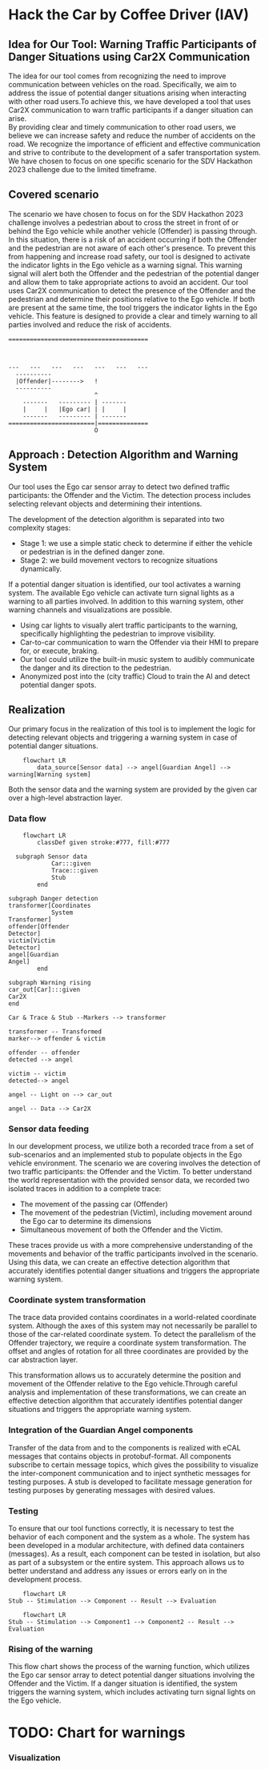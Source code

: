 # Hack the Car by Coffee Driver (IAV)

## Idea for Our Tool: Warning Traffic Participants of Danger Situations using Car2X Communication

The idea for our tool comes from recognizing the need to improve communication between vehicles on the road. Specifically, we aim to address the issue of potential danger situations arising when interacting with other road users.To achieve this, we have developed a tool that uses Car2X communication to warn traffic participants if a danger situation can arise.  
By providing clear and timely communication to other road users, we believe we can increase safety and reduce the number of accidents on the road. We recognize the importance of efficient and effective communication and strive to contribute to the development of a safer transportation system.
We have chosen to focus on one specific scenario for the SDV Hackathon 2023 challenge due to the limited timeframe.



## Covered scenario

The scenario we have chosen to focus on for the SDV Hackathon 2023 challenge involves a pedestrian about to cross the street in front of or behind the Ego vehicle while another vehicle (Offender) is passing through. In this situation, there is a risk of an accident occurring if both the Offender and the pedestrian are not aware of each other's presence.
To prevent this from happening and increase road safety, our tool is designed to activate the indicator lights in the Ego vehicle as a warning signal. This warning signal will alert both the Offender and the pedestrian of the potential danger and allow them to take appropriate actions to avoid an accident.
Our tool uses Car2X communication to detect the presence of the Offender and the pedestrian and determine their positions relative to the Ego vehicle. If both are present at the same time, the tool triggers the indicator lights in the Ego vehicle. This feature is designed to provide a clear and timely warning to all parties involved and reduce the risk of accidents.


```
=======================================



---   ---   ---   ---   ---   ---   ---
  ----------
  |Offender|-------->   !
  ----------
                        ^
    -------   --------- | -------
    |     |   |Ego car| | |     |
    -------   --------- | -------
========================|==============
                        O
```

## Approach : Detection Algorithm and Warning System


Our tool uses the Ego car sensor array to detect two defined traffic participants: the Offender and the Victim. The detection process includes selecting relevant objects and determining their intentions.

The development of the detection algorithm is separated into two complexity stages:

 - Stage 1: we use a simple static check to determine if either the vehicle or pedestrian is in the defined danger zone. 
 - Stage 2: we build movement vectors to recognize situations dynamically.

If a potential danger situation is identified, our tool activates a warning system. The available Ego vehicle can activate turn signal lights as a warning to all parties involved.
In addition to this warning system, other warning channels and visualizations are possible. 

- Using car lights to visually alert traffic participants to the warning, specifically highlighting the pedestrian to improve visibility. 
- Car-to-car communication  to warn the Offender via their HMI to prepare for, or execute, braking.
- Our tool could utilize the built-in music system to audibly communicate the danger and its direction to the pedestrian. 
- Anonymized post into the (city traffic) Cloud to train the AI and detect potential danger spots.

## Realization

Our primary focus in the realization of this tool is to implement the logic for detecting relevant objects and triggering a warning system in case of potential danger situations.

```mermaid
    flowchart LR
        data_source[Sensor data] --> angel[Guardian Angel] --> warning[Warning system]
```

Both the sensor data and the warning system are provided by the given car over a high-level abstraction layer.

### Data flow

```mermaid
    flowchart LR
        classDef given stroke:#777, fill:#777

  subgraph Sensor data 
            Car:::given
            Trace:::given
            Stub
        end

subgraph Danger detection
transformer[Coordinates
            System
Transformer]
offender[Offender
Detector]
victim[Victim
Detector]
angel[Guardian
Angel]
        end

subgraph Warning rising
car_out[Car]:::given
Car2X
end

Car & Trace & Stub --Markers --> transformer

transformer -- Transformed
marker--> offender & victim

offender -- offender
detected --> angel

victim -- victim
detected--> angel

angel -- Light on --> car_out

angel -- Data --> Car2X

```

### Sensor data feeding

In our development process, we utilize both a recorded trace from a set of sub-scenarios and an implemented stub to populate objects in the Ego vehicle environment.
The scenario we are covering involves the detection of two traffic participants: the Offender and the Victim. To better understand the world representation with the provided sensor data, we recorded two isolated traces in addition to a complete trace:

- The movement of the passing car (Offender)
- The movement of the pedestrian (Victim), including movement around the Ego car to determine its dimensions
- Simultaneous movement of both the Offender and the Victim.

These traces provide us with a more comprehensive understanding of the movements and behavior of the traffic participants involved in the scenario. 
Using this data, we can create an effective detection algorithm that accurately identifies potential danger situations and triggers the appropriate warning system.


### Coordinate system transformation

The trace data provided contains coordinates in a world-related coordinate system. Although the axes of this system may not necessarily be parallel to those of the car-related coordinate system.
To detect the parallelism of the Offender trajectory, we require a coordinate system transformation. The offset and angles of rotation for all three coordinates are provided by the car abstraction layer. 

This transformation allows us to accurately determine the position and movement of the Offender relative to the Ego vehicle.Through careful analysis and implementation of these transformations, we can create an effective detection algorithm that accurately identifies potential danger situations and triggers the appropriate warning system.
### Integration of the Guardian Angel components

Transfer of the data from and to the components is realized with eCAL messages that contains objects in protobuf-format.
All components subscribe to certain message topics, which gives the possibility to visualize the inter-component communication and to inject synthetic messages for testing purposes.
A stub is developed to facilitate message generation for testing purposes by generating messages with desired values.

### Testing

To ensure that our tool functions correctly, it is necessary to test the behavior of each component and the system as a whole.
The system has been developed in a modular architecture, with defined data containers (messages). As a result, each component can be tested in isolation, but also as part of a subsystem or the entire system. This approach allows us to better understand and address any issues or errors early on in the development process.

````mermaid
    flowchart LR
Stub -- Stimulation --> Component -- Result --> Evaluation

````

````mermaid
    flowchart LR
Stub -- Stimulation --> Component1 --> Component2 -- Result --> Evaluation

````

### Rising of the warning
This flow chart shows the process of the warning function, which utilizes the Ego car sensor array to detect potential danger situations involving the Offender and the Victim. If a danger situation is identified, the system triggers the warning system, which includes activating turn signal lights on the Ego vehicle.
# TODO: Chart for warnings


### Visualization

